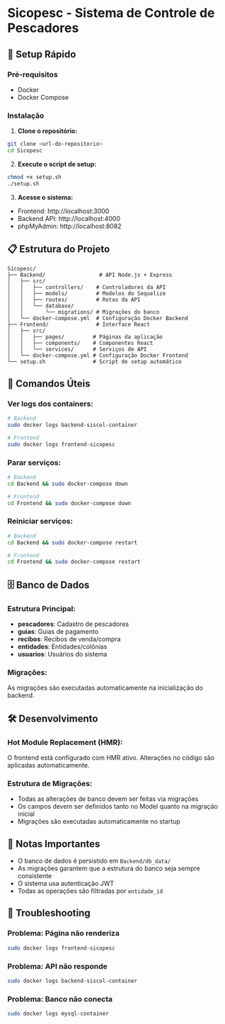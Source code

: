 # Sicopesc - Sistema de Controle de Pescadores

## 🚀 Setup Rápido

### Pré-requisitos
- Docker
- Docker Compose

### Instalação

1. **Clone o repositório:**
```bash
git clone <url-do-repositorio>
cd Sicopesc
```

2. **Execute o script de setup:**
```bash
chmod +x setup.sh
./setup.sh
```

3. **Acesse o sistema:**
- Frontend: http://localhost:3000
- Backend API: http://localhost:4000
- phpMyAdmin: http://localhost:8082

## 📋 Estrutura do Projeto

```
Sicopesc/
├── Backend/                 # API Node.js + Express
│   ├── src/
│   │   ├── controllers/    # Controladores da API
│   │   ├── models/         # Modelos do Sequelize
│   │   ├── routes/         # Rotas da API
│   │   └── database/
│   │       └── migrations/ # Migrações do banco
│   └── docker-compose.yml  # Configuração Docker Backend
├── Frontend/               # Interface React
│   ├── src/
│   │   ├── pages/         # Páginas da aplicação
│   │   ├── components/    # Componentes React
│   │   └── services/      # Serviços de API
│   └── docker-compose.yml # Configuração Docker Frontend
└── setup.sh               # Script de setup automático
```

## 🔧 Comandos Úteis

### Ver logs dos containers:
```bash
# Backend
sudo docker logs backend-siscol-container

# Frontend
sudo docker logs frontend-sicopesc
```

### Parar serviços:
```bash
# Backend
cd Backend && sudo docker-compose down

# Frontend
cd Frontend && sudo docker-compose down
```

### Reiniciar serviços:
```bash
# Backend
cd Backend && sudo docker-compose restart

# Frontend
cd Frontend && sudo docker-compose restart
```

## 🗄️ Banco de Dados

### Estrutura Principal:
- **pescadores**: Cadastro de pescadores
- **guias**: Guias de pagamento
- **recibos**: Recibos de venda/compra
- **entidades**: Entidades/colônias
- **usuarios**: Usuários do sistema

### Migrações:
As migrações são executadas automaticamente na inicialização do backend.

## 🛠️ Desenvolvimento

### Hot Module Replacement (HMR):
O frontend está configurado com HMR ativo. Alterações no código são aplicadas automaticamente.

### Estrutura de Migrações:
- Todas as alterações de banco devem ser feitas via migrações
- Os campos devem ser definidos tanto no Model quanto na migração inicial
- Migrações são executadas automaticamente no startup

## 📝 Notas Importantes

- O banco de dados é persistido em `Backend/db_data/`
- As migrações garantem que a estrutura do banco seja sempre consistente
- O sistema usa autenticação JWT
- Todas as operações são filtradas por `entidade_id`

## 🐛 Troubleshooting

### Problema: Página não renderiza
```bash
sudo docker logs frontend-sicopesc
```

### Problema: API não responde
```bash
sudo docker logs backend-siscol-container
```

### Problema: Banco não conecta
```bash
sudo docker logs mysql-container
``` 